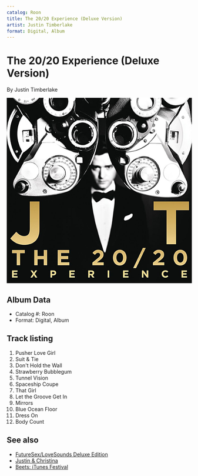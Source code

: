 ```yaml
---
catalog: Roon
title: The 20/20 Experience (Deluxe Version)
artist: Justin Timberlake
format: Digital, Album
---
```


# The 20/20 Experience (Deluxe Version)

By Justin Timberlake

![](../../assets/albumcovers/Justin_Timberlake-The_20-20_Experience_Deluxe_Version.png)

## Album Data

- Catalog #: Roon
- Format: Digital, Album


## Track listing


1. Pusher Love Girl
2. Suit & Tie
3. Don't Hold the Wall
4. Strawberry Bubblegum
5. Tunnel Vision
6. Spaceship Coupe
7. That Girl
8. Let the Groove Get In
9. Mirrors
10. Blue Ocean Floor
11. Dress On
12. Body Count


## See also

- [FutureSex/LoveSounds Deluxe Edition](FutureSex-LoveSounds_Deluxe_Edition.md)
- [Justin & Christina](Justin_and_Christina.md)
- [Beets: iTunes Festival](../../Beets/Justin_Timberlake/iTunes_Festival.md)
